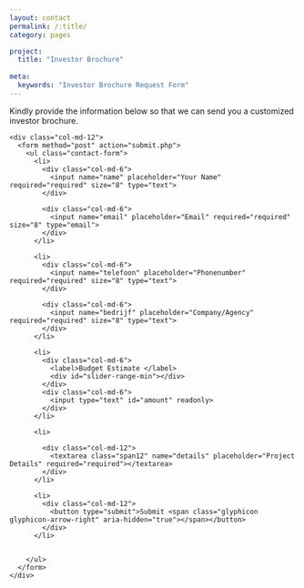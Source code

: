 ```yaml
---
layout: contact
permalink: /:title/
category: pages

project:
  title: "Investor Brochure"
  
meta:
  keywords: "Investor Brochure Request Form"
---
```

<p>Kindly provide the information below so that we can send you a customized investor brochure.</p>
<div class="container">
  <div class="row">

    <div class="col-md-12">
      <form method="post" action="submit.php">
        <ul class="contact-form">
          <li>
            <div class="col-md-6">
              <input name="name" placeholder="Your Name" required="required" size="8" type="text">
            </div>

            <div class="col-md-6">
              <input name="email" placeholder="Email" required="required" size="8" type="email">
            </div>
          </li>

          <li>
            <div class="col-md-6">
              <input name="telefoon" placeholder="Phonenumber" required="required" size="8" type="text">
            </div>

            <div class="col-md-6">
              <input name="bedrijf" placeholder="Company/Agency" required="required" size="8" type="text">
            </div>
          </li>

          <li>
            <div class="col-md-6">
              <label>Budget Estimate </label>
              <div id="slider-range-min"></div>
            </div>
            <div class="col-md-6">
              <input type="text" id="amount" readonly>
            </div>
          </li>

          <li>

            <div class="col-md-12">
              <textarea class="span12" name="details" placeholder="Project Details" required="required"></textarea>
            </div>
          </li>

          <li>
            <div class="col-md-12">
              <button type="submit">Submit <span class="glyphicon glyphicon-arrow-right" aria-hidden="true"></span></button>
            </div>
          </li>


        </ul>
      </form>
    </div>

  </div>
</div>
